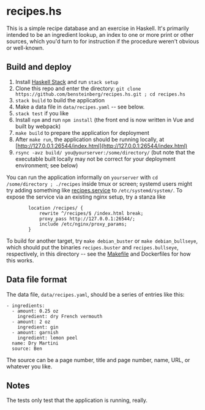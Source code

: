 recipes.hs
==========

This is a simple recipe database and an exercise in Haskell. It's
primarily intended to be an ingredient lookup, an index to one or more
print or other sources, which you'd turn to for instruction if the
procedure weren't obvious or well-known.

Build and deploy
----------------

1. Install [Haskell
Stack](https://docs.haskellstack.org/en/stable/README/) and run `stack setup`
2. Clone this repo and enter the directory: `git clone https://github.com/bensteinberg/recipes.hs.git ; cd recipes.hs`
3. `stack build` to build the application
4. Make a data file in `data/recipes.yaml` -- see below.
5. `stack test` if you like
6. Install `npm` and run `npm install` (the front end is now written in Vue and built by webpack)
7. `make build` to prepare the application for deployment
8. After `make run`, the application should be running locally, at [http://127.0.0.1:26544/index.html](http://127.0.0.1:26544/index.html)
9. `rsync -avz build/ you@yourserver:/some/directory/` (but note that the executable built locally may not be correct for your deployment environment; see below)

You can run the application informally on `yourserver` with `cd
/some/directory ; ./recipes` inside tmux or screen; systemd users
might try adding something like [recipes.service](recipes.service) to
`/etc/systemd/system/`. To expose the service via an existing nginx
setup, try a stanza like

```
        location /recipes/ {
            rewrite ^/recipes/$ /index.html break;
            proxy_pass http://127.0.0.1:26544/;
            include /etc/nginx/proxy_params;
        }
 ```

To build for another target, try `make debian_buster` or `make
debian_bullseye`, which should put the binaries `recipes.buster` and
`recipes.bullseye`, respectively, in this directory -- see the
[Makefile](Makefile) and Dockerfiles for how this works.

Data file format
----------------

The data file, `data/recipes.yaml`, should be a series of entries like
this:

```
- ingredients:
  - amount: 0.25 oz
    ingredient: dry French vermouth
  - amount: 2 oz
    ingredient: gin
  - amount: garnish
    ingredient: lemon peel
  name: Dry Martini
  source: Ben
```

The source can be a page number, title and page number, name, URL, or
whatever you like.

Notes
-----

The tests only test that the application is running, really.
